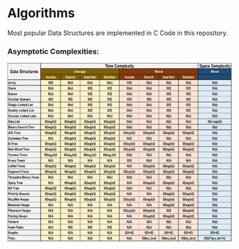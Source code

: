 # Algorithms

Most popular Data Structures are implemented in C Code in this repository.

### Asymptotic Complexities:
<img src="AsymptoticComplexities.png " height="400" width="600"/><br />